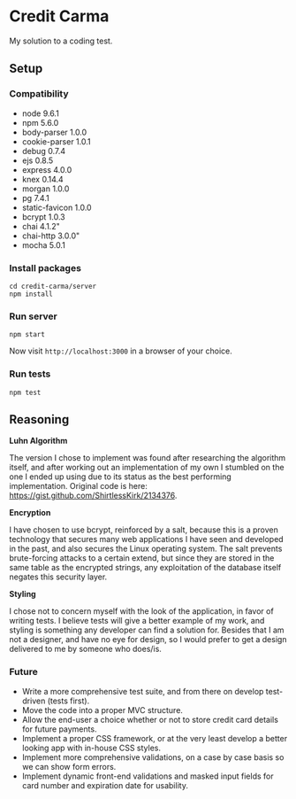 # Credit Carma

My solution to a coding test.

## Setup

### Compatibility

* node 9.6.1
* npm 5.6.0
* body-parser 1.0.0
* cookie-parser 1.0.1
* debug 0.7.4
* ejs 0.8.5
* express 4.0.0
* knex 0.14.4
* morgan 1.0.0
* pg 7.4.1
* static-favicon 1.0.0
* bcrypt 1.0.3
* chai 4.1.2"
* chai-http 3.0.0"
* mocha 5.0.1

### Install packages

```
cd credit-carma/server
npm install
```

### Run server

```
npm start
```

Now visit `http://localhost:3000` in a browser of your choice.

### Run tests

```
npm test
```

## Reasoning

**Luhn Algorithm**

The version I chose to implement was found after researching the algorithm itself, and after working out an implementation of my own
I stumbled on the one I ended up using due to its status as the best performing implementation.
Original code is here: https://gist.github.com/ShirtlessKirk/2134376.

**Encryption**

I have chosen to use bcrypt, reinforced by a salt, because this is a proven technology that secures many web applications I have
seen and developed in the past, and also secures the Linux operating system.
The salt prevents brute-forcing attacks to a certain extend, but since they are stored in the same table as the encrypted strings,
any exploitation of the database itself negates this security layer.

**Styling**

I chose not to concern myself with the look of the application, in favor of writing tests.
I believe tests will give a better example of my work, and styling is something any developer can find a solution for.
Besides that I am not a designer, and have no eye for design, so I would prefer to get a design delivered to me by someone who does/is.

### Future

* Write a more comprehensive test suite, and from there on develop test-driven (tests first).
* Move the code into a proper MVC structure.
* Allow the end-user a choice whether or not to store credit card details for future payments.
* Implement a proper CSS framework, or at the very least develop a better looking app with in-house CSS styles.
* Implement more comprehensive validations, on a case by case basis so we can show form errors.
* Implement dynamic front-end validations and masked input fields for card number and expiration date for usability.
